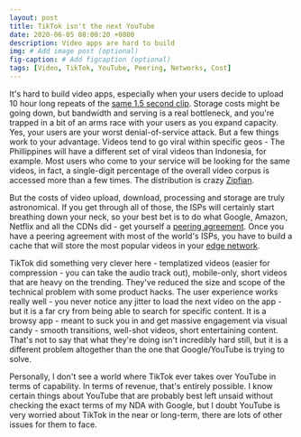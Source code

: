 ```yaml
---
layout: post
title: TikTok isn't the next YouTube
date: 2020-06-05 08:00:20 +0800
description: Video apps are hard to build
img: # Add image post (optional)
fig-caption: # Add figcaption (optional)
tags: [Video, TikTok, YouTube, Peering, Networks, Cost]
---
```


It's hard to build video apps, especially when your users decide to upload 10 hour long repeats of the [same 1.5 second clip](https://www.youtube.com/watch?v=3DkqMjfqqPc). Storage costs might be going down, but bandwidth and serving is a real bottleneck, and you're trapped in a bit of an arms race with your users as you expand capacity. Yes, your users are your worst denial-of-service attack. But a few things work to your advantage. Videos tend to go viral within specific geos - The Phillippines will have a different set of viral videos than Indonesia, for example. Most users who come to your service will be looking for the same videos, in fact, a single-digit percentage of the overall video corpus is accessed more than a few times. The distribution is crazy [Zipfian](https://en.wikipedia.org/wiki/Zipf%27s_law).

But the costs of video upload, download, processing and storage are truly astronomical. If you get through all of those, the ISPs will certainly start breathing down your neck, so your best bet is to do what Google, Amazon, Netflix and all the CDNs did - get yourself a [peering agreement](https://en.wikipedia.org/wiki/Peering#Peering_agreement). Once you have a peering agreement with most of the world's ISPs, you have to build a cache that will store the most popular videos in your [edge network](https://peering.google.com/#/).

TikTok did something very clever here - templatized videos (easier for compression - you can take the audio track out), mobile-only, short videos that are heavy on the trending. They've reduced the size and scope of the technical problem with some product hacks. The user experience works really well - you never notice any jitter to load the next video on the app - but it is a far cry from being able to search for specific content. It is a browsy app - meant to suck you in and get massive engagement via visual candy - smooth transitions, well-shot videos, short entertaining content. That's not to say that what they're doing isn't incredibly hard still, but it is a different problem altogether than the one that Google/YouTube is trying to solve.

Personally, I don't see a world where TikTok ever takes over YouTube in terms of capability. In terms of revenue, that's entirely possible. I know certain things about YouTube that are probably best left unsaid without checking the exact terms of my NDA with Google, but I doubt YouTube is very worried about TikTok in the near or long-term, there are lots of other issues for them to face.


